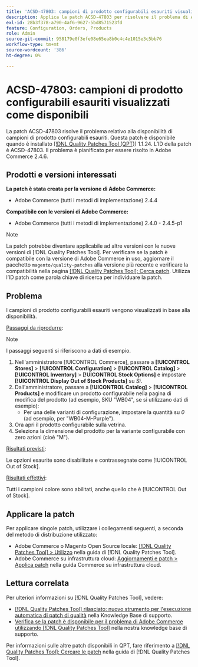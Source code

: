 ```yaml
---
title: 'ACSD-47803: campioni di prodotto configurabili esauriti visualizzati come disponibili'
description: Applica la patch ACSD-47803 per risolvere il problema di Adobe Commerce, se i campioni di prodotto configurabili esauriti vengono visualizzati come disponibili.
exl-id: 28b3f378-a790-4af6-9627-5bd8571523fd
feature: Configuration, Orders, Products
role: Admin
source-git-commit: 958179e0f3efe08e65ea8b0c4c4e1015e3c5bb76
workflow-type: tm+mt
source-wordcount: '386'
ht-degree: 0%

---
```


# ACSD-47803: campioni di prodotto configurabili esauriti visualizzati come disponibili

La patch ACSD-47803 risolve il problema relativo alla disponibilità di campioni di prodotto configurabili esauriti. Questa patch è disponibile quando è installato [[!DNL Quality Patches Tool (QPT)]](/help/announcements/adobe-commerce-announcements/magento-quality-patches-released-new-tool-to-self-serve-quality-patches.md) 1.1.24. L’ID della patch è ACSD-47803. Il problema è pianificato per essere risolto in Adobe Commerce 2.4.6.

## Prodotti e versioni interessati

**La patch è stata creata per la versione di Adobe Commerce:**

* Adobe Commerce (tutti i metodi di implementazione) 2.4.4

**Compatibile con le versioni di Adobe Commerce:**

* Adobe Commerce (tutti i metodi di implementazione) 2.4.0 - 2.4.5-p1

>[!NOTE]
>
>La patch potrebbe diventare applicabile ad altre versioni con le nuove versioni di [!DNL Quality Patches Tool]. Per verificare se la patch è compatibile con la versione di Adobe Commerce in uso, aggiornare il pacchetto `magento/quality-patches` alla versione più recente e verificare la compatibilità nella pagina [[!DNL Quality Patches Tool]: Cerca patch](https://experienceleague.adobe.com/tools/commerce-quality-patches/index.html?lang=it). Utilizza l’ID patch come parola chiave di ricerca per individuare la patch.

## Problema

I campioni di prodotto configurabili esauriti vengono visualizzati in base alla disponibilità.

<u>Passaggi da riprodurre</u>:

>[!NOTE]
>
>I passaggi seguenti si riferiscono a dati di esempio.

1. Nell&#39;amministratore [!UICONTROL Commerce], passare a **[!UICONTROL Stores]** > **[!UICONTROL Configuration]** > **[!UICONTROL Catalog]** > **[!UICONTROL Inventory]** > **[!UICONTROL Stock Options]** e impostare **[!UICONTROL Display Out of Stock Products]** su *Sì*.
1. Dall&#39;amministratore, passare a **[!UICONTROL Catalog]** > **[!UICONTROL Products]** e modificare un prodotto configurabile nella pagina di modifica del prodotto (ad esempio, SKU &quot;WB04&quot;, se si utilizzano dati di esempio):
   * Per una delle varianti di configurazione, impostare la quantità su *0* (ad esempio, per &quot;WB04-M-Purple&quot;).
1. Ora apri il prodotto configurabile sulla vetrina.
1. Seleziona la dimensione del prodotto per la variante configurabile con zero azioni (cioè &quot;M&quot;).

<u>Risultati previsti</u>:

Le opzioni esaurite sono disabilitate e contrassegnate come [!UICONTROL Out of Stock].

<u>Risultati effettivi</u>:

Tutti i campioni colore sono abilitati, anche quello che è [!UICONTROL Out of Stock].

## Applicare la patch

Per applicare singole patch, utilizzare i collegamenti seguenti, a seconda del metodo di distribuzione utilizzato:

* Adobe Commerce o Magento Open Source locale: [[!DNL Quality Patches Tool] > Utilizzo](https://experienceleague.adobe.com/docs/commerce-operations/tools/quality-patches-tool/usage.html?lang=it) nella guida di [!DNL Quality Patches Tool].
* Adobe Commerce su infrastruttura cloud: [Aggiornamenti e patch > Applica patch](https://experienceleague.adobe.com/docs/commerce-cloud-service/user-guide/develop/upgrade/apply-patches.html?lang=it) nella guida Commerce su infrastruttura cloud.

## Lettura correlata

Per ulteriori informazioni su [!DNL Quality Patches Tool], vedere:

* [[!DNL Quality Patches Tool] rilasciato: nuovo strumento per l&#39;esecuzione automatica di patch di qualità](/help/announcements/adobe-commerce-announcements/magento-quality-patches-released-new-tool-to-self-serve-quality-patches.md) nella Knowledge Base di supporto.
* [Verifica se la patch è disponibile per il problema di Adobe Commerce utilizzando  [!DNL Quality Patches Tool]](/help/support-tools/patches-available-in-qpt-tool/check-patch-for-magento-issue-with-magento-quality-patches.md) nella nostra knowledge base di supporto.

Per informazioni sulle altre patch disponibili in QPT, fare riferimento a [[!DNL Quality Patches Tool]: Cercare le patch](https://experienceleague.adobe.com/tools/commerce-quality-patches/index.html?lang=it) nella guida di [!DNL Quality Patches Tool].
